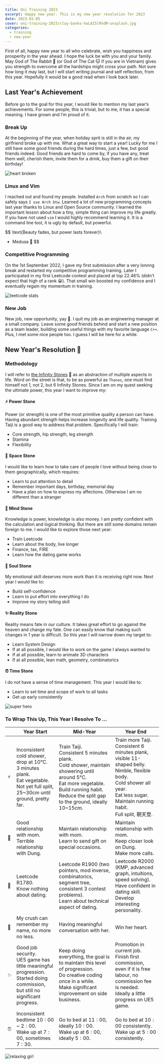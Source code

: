 ```yaml
---
title: Oni Training 2023
excerpt: Happy new year. This is my new year resolution for 2023
date: 2023-01-05
cover: oni-training-2023/clay-banks-hwLAI5lRhdM-unsplash.jpg
categories:
  - training
  - new-year
---
```


First of all, happy new year to all who celebrate, wish you happiness and prosperity in the year ahead. I hope the luck be with you and your family. May God of The Rabbit 🐰 (or God of The Cat 🐱 if you are in Vietnam) gives you strength to overcome all the hardships might cross your path. Not sure how long it may last, but I will start writing journal and self reflection, from this year. Hopefully it would be a good read when I look back later.

## Last Year's Achievement

Before go to the goal for this year, I would like to mention my last year’s achievements. For some people, this is trivial, but to me, it has a special meaning. I have grown and I’m proud of it.

### Break Up

At the beginning of the year, when holiday sprit is still in the air, my girlfriend broke up with me. What a great way to start a year! Lucky for me I still have some good friends during the hard times, just a few, but good friends indeed. Good friends are hard to come by, if you have any, treat them well, cherish them, invite them for a drink, buy them a gift on their birthday!

<img class="w-1/2 md:w-1/3 mx-auto" alt="heart broken" src="oni-training-2023/Heartbroken-amico.svg" />

### Linux and Vim

I reached out and found my people. Installed `Arch` from scratch so I can safely says `I use Arch btw`. Learned a lot of new programming concepts last year thanks to Linux and Open Source community. I learned the important lesson about how a tiny, simple thing can improve my life greatly. If you have not used `vim` I would highly recommend learning it. It is a command line tool, it is ugly by default, but powerful.

$$
\text{Beauty fades, but power lasts forever}\\
- Medusa 🐍
$$

### Competitive Programming

On the 1st September 2022, I gave my first submission after a very lonnng break and restarted my competitive programming training. Later I participated in my first Leetcode contest and placed at top $22.46\%$ (didn't expect that high of a rank 😀). That small win boosted my confidence and I eventually regain my momentum in training.

<img class="w-1/2 md:w-1/3 mx-auto" alt="leetcode stats" src="oni-training-2023/lc.png" />

### New Job

New job, new opportunity, yay 🙌. I quit my job as an engineering manager at a small company. Leave some good friends behind and start a new position as a team leader, building some useful things with my favorite language `C++`. Plus, I met some nice people too. I guess I will be here for a while.

## New Year's Resolution 🎉

### Methodology

I will refer to [the Infinity Stones](https://en.wikipedia.org/wiki/Infinity_Stones) 💎 as an abstraction of multiple aspects in life. Word on the street is that, to be as powerful as `Thanos`, one must find himself not 1, not 2, but 6 Infinity Stones. Since I am on my quest seeking the ultimate power, this year I want to improve my:

#### ⚡ Power Stone

Power (or strength) is one of the most primitive quality a person can have. Having abundant strength helps increase longevity and life quality. Training Taiji is a good way to address that problem. Specifically I will train:

- Core strength, hip strength, leg strength
- Stamina
- Flexibility

#### 🐾 Space Stone

I would like to learn how to take care of people I love without being close to them geographically, which requires:

- Learn to put attention to detail
- Remember important days, birthday, memorial day
- Have a plan on how to express my affections. Otherwise I am no different than a stranger

#### 🧠 Mind Stone

Knowledge is power, knowledge is also money. I am pretty confident with the calculation and logical thinking. But there are still some domains remain foreign to me. I would like to explore those next year:

- Train Leetcode
- Learn about the body, live longer
- Finance, tax, FIRE
- Learn how the dating game works

#### 💖 Soul Stone

My emotional skill deserves more work than it is receiving right now. Next year I would like to:

- Build self-confidence
- Learn to put effort into everything I do
- Improve my story telling skill

#### ✨ Reality Stone

Reality means fate in our culture. It takes great effort to go against the heaven and change my fate. One can easily know that making such changes in 1 year is difficult. So this year I will narrow down my target to:

- Learn System Design
- If at all possible, I would like to work on the game I always wanted to
- If at all possible, learn to animate 3D characters
- If at all possible, lean math, geometry, combinatorics

#### ⏰ Time Stone

I do not have a sense of time management. This year I would like to:

- Learn to set time and scope of work to all tasks
- Get up early consistently

<img class="w-1/2 md:w-1/3 mx-auto" alt="super hero" src="oni-training-2023/Superhero-amico.svg" />

### To Wrap This Up, This Year I Resolve To ...

|     | Year Start                                                                                                                                     | Mid-Year                                                                                                                                                                                                        | Year End                                                                                                                                                                                                |
| --- | ---------------------------------------------------------------------------------------------------------------------------------------------- | --------------------------------------------------------------------------------------------------------------------------------------------------------------------------------------------------------------- | ------------------------------------------------------------------------------------------------------------------------------------------------------------------------------------------------------- |
| ⚡  | Inconsistent cold shower, drop at 10°C. <br />3 minutes plank.<br />Eat vegetable.<br /> Not yet full split, 25~30cm until ground, pretty far. | Train Taiji.<br />Consistent 5 minutes plank.<br />Cold shower, maintain showering until around 5°C.<br/>Eat more vegetable.<br/>Build running habit.<br />Reduce the split gap to the ground, ideally 10~15cm. | Train more Taiji.<br />Consistent 6 minutes plank, visible 11-shaped belly. Nimble, flexible body.<br />Cold shower all year.<br />Eat less sugar.<br/>Maintain running habit.<br />Full split, 朝天登. |
| 🐾  | Good relationship with mom.<br/> Terrible relationship with Dung.                                                                              | Maintain relationship with mom. <br/>Learn to send gift on special occasions.                                                                                                                                   | Maintain relationship with mom. <br />Keep closer look on Dung.<br />Make more calls.                                                                                                                   |
| 🧠  | Leetcode R1780. <br />Know nothing about dating.                                                                                               | Leetcode R1900 (two pointers, mod inverse, combinatorics, segment tree, consistent 3 contest problems).<br />Learn about technical aspect of dating.                                                            | Leetcode R2000 (KMP, advanced graph, intuitions, speed solving).<br />Have confident in dating skill. Develop interesting personality.                                                                  |
| 💖  | My crush can remember my name, no more no less.                                                                                                | Having meaningful conversation with her.                                                                                                                                                                        | Win her heart.                                                                                                                                                                                          |
| ✨  | Good job security.<br />UE5 game has little meaningful progression.<br />Started doing commission, but still no significant progress.          | Keep doing everything, the goal is to maintain this level of progression.<br />Do creative coding once in a while.<br />Make significant improvement on side business.                                          | Promotion in current job.<br />Finish first commission, even if it is free labour, no commission fee is needed.<br />Ideally a little progress on UE5 game.                                             |
| ⏰  | Inconsistent bedtime $10:00$ ~ $2:00$.<br />Wake up at $7:00$, sometimes $7:30$.                                                               | Go to bed at $11:00$, ideally $10:00$. <br />Wake up at $6:00$, ideally $5:00$.                                                                                                                                 | Go to bed at $10:00$ consistently.<br />Wake up at $5:00$ consistently.                                                                                                                                 |

<img class="w-1/2 md:w-1/3 mx-auto" alt="relaxing girl" src="oni-training-2023/Lo-fi-concept-amico.svg" />
